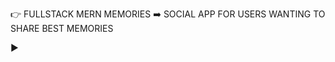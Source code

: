 :point_right: FULLSTACK MERN MEMORIES 
:arrow_right:  SOCIAL APP FOR USERS WANTING TO SHARE BEST MEMORIES

:arrow_forward: